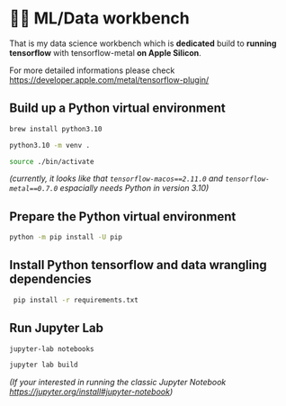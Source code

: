 # 🧪🐍 ML/Data workbench

That is my data science workbench which is **dedicated** build to **running tensorflow** with tensorflow-metal **on Apple Silicon**.

For more detailed informations please check https://developer.apple.com/metal/tensorflow-plugin/


## Build up a Python virtual environment
```bash
brew install python3.10
```

```bash
python3.10 -m venv .
```

```bash
source ./bin/activate
```
*(currently, it looks like that `tensorflow-macos==2.11.0` and `tensorflow-metal==0.7.0` espacially needs Python in version 3.10)*

## Prepare the Python virtual environment

```bash
python -m pip install -U pip
```

## Install Python tensorflow and data wrangling dependencies

```bash
 pip install -r requirements.txt
```

## Run Jupyter Lab

```bash
jupyter-lab notebooks
```

```bash
jupyter lab build
```

*(If your interested in running the classic Jupyter Notebook https://jupyter.org/install#jupyter-notebook)*
